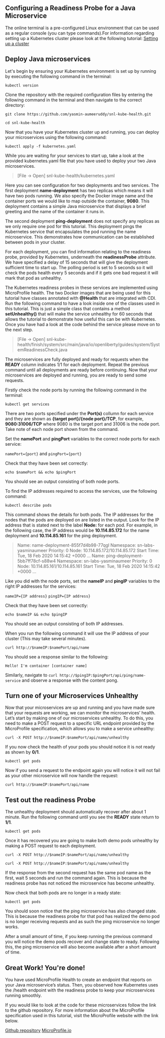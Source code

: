 ## Configuring a Readiness Probe for a Java Microservice

The online terminal is a pre-configured Linux environment that can be used as a regular console (you can type commands).For information regarding setting up a Kubernetes cluster please look at the following tutorial:
[Setting up a cluster](https://kubernetes.io/docs/tutorials/kubernetes-basics/create-cluster/cluster-interactive/) 

## Deploy Java microservices

Let's begin by ensuring your Kubernetes environment is set up by running by executing the following command in the terminal:

`kubectl version`

Clone the repository with the required configuration files by entering the following command in the terminal and then navigate to the correct directory:

`git clone https://github.com/yasmin-aumeeruddy/snl-kube-health.git`

`cd snl-kube-health`

Now that you have your Kubernetes cluster up and running, you can deploy your microservices using the following command:

`kubectl apply -f kubernetes.yaml`

While you are waiting for your services to start up, take a look at the provided kubernetes.yaml file that you have used to deploy your two Java microservices. 

> [File -> Open] snl-kube-health/kubernetes.yaml

Here you can see configuration for two deployments and two services. The first deployment **name-deployment** has two replicas which means it will have two pods running. We also specify the Docker image name and the container ports we would like to map outside the container, **9080**. This deployment contains a simple Java microservice that displays a brief greeting and the name of the container it runs in.

The second deployment **ping-deployment** does not specify any replicas as we only require one pod for this tutorial. This deployment pings the Kubernetes service that encapsulates the pod running the name microservice. This demonstrates how communication can be established between pods in your cluster.

For each deployment, you can find information relating to the readiness probe, provided by Kubernetes, underneath the **readinessProbe** attribute. We have specified a delay of 15 seconds that will give the deployment sufficient time to start up. The polling period is set to 5 seconds so it will check the pods health every 5 seconds and if it gets one bad request it will mark that pod as unhealthy.

The Kubernetes readiness probes in these services are implemented using MicroProfile health. The two Docker images that are being used for this tutorial have classes annotated with **@Health** that are integrated with CDI. Run the following command to have a look inside one of the classes used in this tutorial. This is just a simple class that contains a method **setUnhealthy()** that will make the service unhealthy for 60 seconds that allows the tutorial to demonstrate how useful this can be with Kubernetes. Once you have had a look at the code behind the service please move on to the next step.

> [File -> Open] snl-kube-health/finish/system/src/main/java/io/openliberty/guides/system/SystemReadinessCheck.java

The microservices are fully deployed and ready for requests when the **READY** column indicates 1/1 for each deployment. Repeat the previous command until all deployments are ready before continuing. Now that your microservices are deployed and running, you are ready to send some requests.

Firstly check the node ports by running the following command in the terminal:

`kubectl get services` 

There are two ports specified under the **Port(s)** collumn for each service and they are shown as **{target port}/{node port}/TCP**, for example, **9080:31006/TCP** where 9080 is the target port and 31006 is the node port. Take note of each node port shown from the command.

Set the **namePort** and **pingPort** variables to the correct node ports for each service:

`namePort={port}`
and 
`pingPort={port}`

Check that they have been set correctly: 

`echo $namePort && echo $pingPort`

You should see an output consisting of both node ports. 

To find the IP addresses required to access the services, use the following command:

`kubectl describe pods`

This command shows the details for both pods. The IP addresses for the nodes that the pods are deployed on are listed in the output. Look for the IP address that is stated next to the label **Node:** for each pod. For example, in the following case, the IP address would be **10.114.85.172** for the name deployment and **10.114.85.161** for the ping deployment. 


> Name:           name-deployment-855f7d4b98-77qgl
> Namespace:      sn-labs-yasminaumeer
> Priority:       0
> Node:           10.114.85.172/10.114.85.172
> Start Time:     Tue, 18 Feb 2020 14:15:42 +0000
> ...
> Name:           ping-deployment-5bb7ff78cf-s88w4
> Namespace:      sn-labs-yasminaumeer
> Priority:       0
> Node:           10.114.85.161/10.114.85.161
> Start Time:     Tue, 18 Feb 2020 14:15:42 +0000
> ...

Like you did with the node ports, set the **nameIP** and **pingIP** variables to the right IP addresses for the services:

`nameIP={IP address}`
`pingIP={IP address}`

Check that they have been set correctly: 

`echo $nameIP && echo $pingIP`

You should see an output consisting of both IP addresses.

When you run the following command it will use the IP address of your cluster (This may take several minutes).

`curl http://$nameIP:$namePort/api/name`

You should see a response similar to the following:

`Hello! I'm container [container name]`

Similarly, navigate to `curl http://$pingIP:$pingPort/api/ping/name-service` and observe a response with the content pong.

## Turn one of your Microservices Unhealthy

Now that your microservices are up and running and you have made sure that your requests are working, we can monitor the microservices’ health. Let’s start by making one of our microservices unhealthy. To do this, you need to make a POST request to a specific URL endpoint provided by the MicroProfile specification, which allows you to make a service unhealthy:

`curl -X POST http://$nameIP:$namePort/api/name/unhealthy`

If you now check the health of your pods you should notice it is not ready as shown by **0/1**.

`kubectl get pods`

Now if you send a request to the endpoint again you will notice it will not fail as your other microservice will now handle the request:

`curl http://$nameIP:$namePort/api/name`

## Test out the readiness Probe

The unhealthy deployment should automatically recover after about 1 minute. Run the following command until you see the **READY** state return to **1/1**.

`kubectl get pods`

Once it has recovered you are going to make both demo pods unhealthy by making a POST request to each deployment.

`curl -X POST http://$nameIP:$namePort/api/name/unhealthy`

`curl -X POST http://$nameIP:$namePort/api/name/unhealthy`

 If the response from the second request has the same pod name as the first, wait 5 seconds and run the command again. This is because the readiness probe has not noticed the microservice has become unhealthy.

 Now check that both pods are no longer in a ready state:

 `kubectl get pods`

 You should soon notice that the ping microservice has also changed state. This is because the readiness probe for that pod has realized the demo pod is no longer receiving requests and as such the ping microservice no longer works.

 After a small amount of time, if you keep running the previous command you will notice the demo pods recover and change state to ready. Following this, the ping microservice will also become available after a short amount of time.
 
## Great Work! You're done!

You have used MicroProfile Health to create an endpoint that reports on your Java microservice’s status. Then, you observed how Kubernetes uses the /health endpoint with the readiness probe to keep your microservices running smoothly.

If you would like to look at the code for these microservices follow the link to the github repository. For more information about the MicroProfile specification used in this tutorial, visit the MicroProfile website with the link below.

[Github repository](https://github.com/OpenLiberty/guide-kubernetes-microprofile-health)
[MicroProfile.io](https://microprofile.io)


